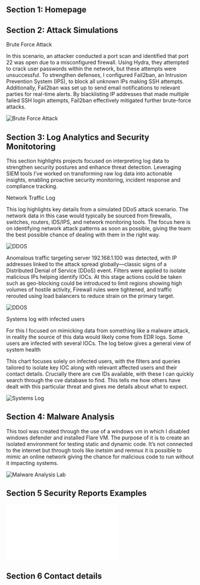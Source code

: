 ## Section 1: Homepage

## Section 2: Attack Simulations

Brute Force Attack

In this scenario, an attacker conducted a port scan and identified that port 22 was open due to a misconfigured firewall. Using Hydra, they attempted to crack user passwords within the network, but these attempts were unsuccessful. To strengthen defenses, I configured Fail2ban, an Intrusion Prevention System (IPS), to block all unknown IPs making SSH attempts. Additionally, Fail2ban was set up to send email notifications to relevant parties for real-time alerts. By blacklisting IP addresses that made multiple failed SSH login attempts, Fail2ban effectively mitigated further brute-force attacks.

![Brute Force Attack](BruteForceAttack.png)




## Section 3: Log Analytics and Security Monitotoring

This section highlights projects focused on interpreting log data to strengthen security postures and enhance threat detection. Leveraging SIEM tools I’ve worked on transforming raw log data into actionable insights, enabling proactive security monitoring, incident response and compliance tracking.

Network Traffic Log

This log highlights key details from a simulated DDoS attack scenario. The network data in this case would typically be sourced from firewalls, switches, routers, IDS/IPS, and network monitoring tools. The focus here is on identifying network attack patterns as soon as possible, giving the team the best possible chance of dealing with them in the right way.

![DDOS](DDOS1.JPG)

Anomalous traffic targeting server 192.168.1.100 was detected, with IP addresses linked to the attack spread globally—classic signs of a Distributed Denial of Service (DDoS) event. Filters were applied to isolate malicious IPs helping identify IOCs. At this stage actions could be taken such as geo-blocking could be introduced to limit regions showing high volumes of hostile activity,  Firewall rules were tightened, and traffic rerouted using load balancers to reduce strain on the primary target.

![DDOS](DDOS2.JPG)


Systems log with infected users

For this I focused on mimicking data from something like a malware attack, in reality the source of this data would likely come from EDR logs. Some users are infected with several IOCs. The log below gives a general view of system health


This chart focuses solely on infected users, with the filters and queries tailored to isolate key IOC along with relevant affected users and their contact details. Crucially there are cve IDs available, with these I can quickly search through the cve database to find. This tells me how others have dealt with this particular threat and gives me details about what to expect.


![Systems Log](SystemsLog.png)




## Section 4: Malware Analysis


This tool was created through the use of a windows vm in which I disabled windows defender and installed Flare VM. The purpose of it is to create an isolated environment for testing static and dynamic code. It’s not connected to the internet but through tools like inetsim and remnux it is possible to mimic an online network giving the chance for malicious code to run without it impacting systems. 


![Malware Analysis Lab](MalwareAnalysisLab.png)


## Section 5 Security Reports Examples
![Incident Report example](Incident%20Report.pdf)



## Section 6 Contact details
